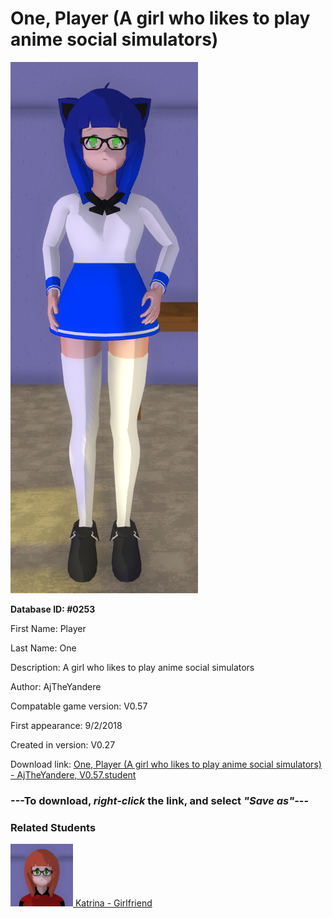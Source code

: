 # One, Player (A girl who likes to play anime social simulators)

<img src="../../Files/Images/One, Player (A girl who likes to play anime social simulators).png" title="One, Player (A girl who likes to play anime social simulators) - AjTheYandere, V0.57">

**Database ID: #0253**

First Name: Player

Last Name: One

Description: A girl who likes to play anime social simulators

Author: AjTheYandere

Compatable game version: V0.57

First appearance: 9/2/2018

Created in version: V0.27

Download link: <a href="https://raw.githubusercontent.com/Arbiter1223/Daigaku-Gurashi-Custom-Students/master/Files/Student%20Files/One%2C%20Player%20(A%20girl%20who%20likes%20to%20play%20anime%20social%20simulators)%20-%20AjTheYandere%2C%20V0.57.student">One, Player (A girl who likes to play anime social simulators) - AjTheYandere, V0.57.student</a>

### ---**To download, _right-click_ the link, and select _"Save as"_**---

### Related Students

<a href="Abe, Katrina (A masochist girl who likes everything).md"><img src="../../Files/Thumbs/Abe, Katrina (A masochist girl who likes everything).png" height="100" width="100" title="Abe, Katrina (A masochist girl who likes everything) - AjTheYandere, V0.57"></a><a href="Abe, Katrina (A masochist girl who likes everything).md"> Katrina - Girlfriend</a>

